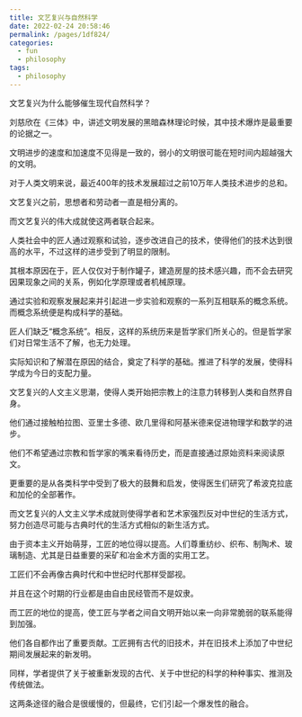 ```yaml
---
title: 文艺复兴与自然科学
date: 2022-02-24 20:58:46
permalink: /pages/1df824/
categories:
  - fun
  - philosophy
tags:
  - philosophy
---
```

文艺复兴为什么能够催生现代自然科学？

刘慈欣在《三体》中，讲述文明发展的黑暗森林理论时候，其中技术爆炸是最重要的论据之一。

文明进步的速度和加速度不见得是一致的，弱小的文明很可能在短时间内超越强大的文明。

对于人类文明来说，最近400年的技术发展超过之前10万年人类技术进步的总和。

文艺复兴之前，思想者和劳动者一直是相分离的。

而文艺复兴的伟大成就使这两者联合起来。

人类社会中的匠人通过观察和试验，逐步改进自己的技术，使得他们的技术达到很高的水平，不过这样的进步受到了明显的限制。

其根本原因在于，匠人仅仅对于制作罐子，建造房屋的技术感兴趣，而不会去研究因果现象之间的关系，例如化学原理或者机械原理。

通过实验和观察发展起来并引起进一步实验和观察的一系列互相联系的概念系统。而概念系统便是构成科学的基础。

匠人们缺乏“概念系统”。相反，这样的系统历来是哲学家们所关心的。但是哲学家们对日常生活不了解，也无力处理。

实际知识和了解潜在原因的结合，奠定了科学的基础。推进了科学的发展，使得科学成为今日的支配力量。



文艺复兴的人文主义思潮，使得人类开始把宗教上的注意力转移到人类和自然界自身。

他们通过接触柏拉图、亚里士多德、欧几里得和阿基米德来促进物理学和数学的进步。

他们不希望通过宗教和哲学家的嘴来看待历史，而是直接通过原始资料来阅读原文。

更重要的是从各类科学中受到了极大的鼓舞和启发，使得医生们研究了希波克拉底和加伦的全部著作。

而文艺复兴的人文主义学术成就则使得学者和艺术家强烈反对中世纪的生活方式，努力创造尽可能与古典时代的生活方式相似的新生活方式。

由于资本主义开始萌芽，工匠的地位得以提高。人们尊重纺纱、织布、制陶术、玻璃制造、尤其是日益重要的采矿和冶金术方面的实用工艺。

工匠们不会再像古典时代和中世纪时代那样受鄙视。

并且在这个时期的行业都是由自由民经管而不是奴隶。

而工匠的地位的提高，使工匠与学者之间自文明开始以来一向非常脆弱的联系能得到加强。

他们各自都作出了重要贡献。工匠拥有古代的旧技术，并在旧技术上添加了中世纪期间发展起来的新发明。

同样，学者提供了关于被重新发现的古代、关于中世纪的科学的种种事实、推测及传统做法。

这两条途径的融合是很缓慢的，但最终，它们引起一个爆发性的融合。